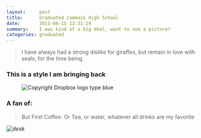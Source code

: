 ```yaml
---
layout:     post
title:      Graduated Commack High School
date:       2011-06-15 12:31:19
summary:    I was kind of a big deal, want to see a picture?
categories: graduated
---
```


> I have always had a strong dislike for giraffes, but remain in love with seals, for the time being

### This is a style I am bringing back
<figure>
    <img src="https://dl.dropboxusercontent.com/s/av87k1kmyo94yxf/images.jpg" alt="Copyright Dropbox logo type blue">
  </a>
  <figcaption></figcaption>
</figure>

### A fan of:

> But First Coffee. Or Tea, or water, whatever all drinks are my favorite

_![desk](https://cloud.githubusercontent.com/assets/1424573/3378137/abac6d7c-fbe6-11e3-8e09-55745b6a8176.png)_

